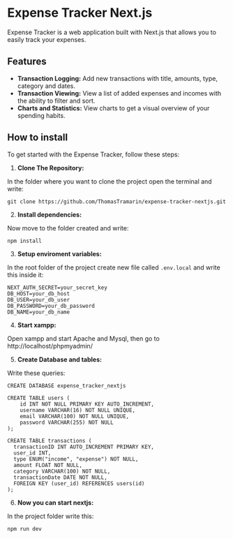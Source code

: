 # Expense Tracker Next.js

Expense Tracker is a web application built with Next.js that allows you to easily track your expenses.

## Features

- **Transaction Logging:** Add new transactions with title, amounts,  type, category and dates.
- **Transaction Viewing:** View a list of added expenses and incomes with the ability to filter and sort.
- **Charts and Statistics:** View charts to get a visual overview of your spending habits.

## How to install

To get started with the Expense Tracker, follow these steps:

1. **Clone The Repository:** 

In the folder where you want to clone the project open the terminal and write:

```
git clone https://github.com/ThomasTramarin/expense-tracker-nextjs.git
```

2. **Install dependencies:** 

Now move to the folder created and write:

```
npm install
```

3. **Setup enviroment variables:**

In the root folder of the project create new file called `.env.local` and write this inside it:

```
NEXT_AUTH_SECRET=your_secret_key
DB_HOST=your_db_host
DB_USER=your_db_user
DB_PASSWORD=your_db_password
DB_NAME=your_db_name
```

4. **Start xampp:**

Open xampp and start Apache and Mysql, then go to http://localhost/phpmyadmin/

5. **Create Database and tables:**

Write these queries:

```
CREATE DATABASE expense_tracker_nextjs

CREATE TABLE users (
    id INT NOT NULL PRIMARY KEY AUTO_INCREMENT,
    username VARCHAR(16) NOT NULL UNIQUE,
    email VARCHAR(100) NOT NULL UNIQUE,
    password VARCHAR(255) NOT NULL
);

CREATE TABLE transactions (
  transactionID INT AUTO_INCREMENT PRIMARY KEY,
  user_id INT,
  type ENUM("income", "expense") NOT NULL,
  amount FLOAT NOT NULL,
  category VARCHAR(100) NOT NULL,
  transactionDate DATE NOT NULL,
  FOREIGN KEY (user_id) REFERENCES users(id)
);
```

6. **Now you can start nextjs:**

In the project folder write this:

```
npm run dev
```
